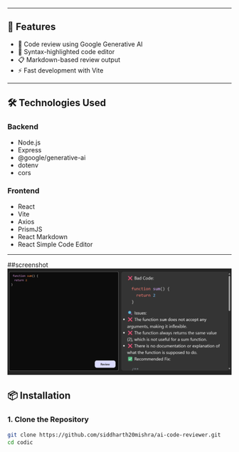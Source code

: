 
---

## 🚀 Features

- 🤖 Code review using Google Generative AI
- 🎨 Syntax-highlighted code editor
- 📋 Markdown-based review output
- ⚡ Fast development with Vite

---

## 🛠️ Technologies Used

### Backend
- Node.js
- Express
- @google/generative-ai
- dotenv
- cors

### Frontend
- React
- Vite
- Axios
- PrismJS
- React Markdown
- React Simple Code Editor

---
##screenshot
![screenshot](img/Screenshot%202025-07-16%20161545.png)
## 📦 Installation

### 1. Clone the Repository

```bash
git clone https://github.com/siddharth20mishra/ai-code-reviewer.git
cd codic
